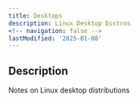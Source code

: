 ```yaml
---
title: Desktops
description: Linux Desktop Distros
<!-- navigation: false --> 
lastModified: '2025-01-08'
---
```


## Description

Notes on Linux desktop distributions
